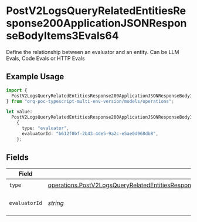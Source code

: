 # PostV2LogsQueryRelatedEntitiesResponse200ApplicationJSONResponseBodyItems3Evals64

Define the relationship between an evaluator and an entity. Can be LLM Evals, Code Evals or HTTP Evals

## Example Usage

```typescript
import {
  PostV2LogsQueryRelatedEntitiesResponse200ApplicationJSONResponseBodyItems3Evals64,
} from "orq-poc-typescript-multi-env-version/models/operations";

let value:
  PostV2LogsQueryRelatedEntitiesResponse200ApplicationJSONResponseBodyItems3Evals64 =
    {
      type: "evaluator",
      evaluatorId: "b612f0bf-2b43-4de5-9a2c-e5ae0d968db8",
    };
```

## Fields

| Field                                                                                                                                                                                                                | Type                                                                                                                                                                                                                 | Required                                                                                                                                                                                                             | Description                                                                                                                                                                                                          |
| -------------------------------------------------------------------------------------------------------------------------------------------------------------------------------------------------------------------- | -------------------------------------------------------------------------------------------------------------------------------------------------------------------------------------------------------------------- | -------------------------------------------------------------------------------------------------------------------------------------------------------------------------------------------------------------------- | -------------------------------------------------------------------------------------------------------------------------------------------------------------------------------------------------------------------- |
| `type`                                                                                                                                                                                                               | [operations.PostV2LogsQueryRelatedEntitiesResponse200ApplicationJSONResponseBodyItems3Evals64Type](../../models/operations/postv2logsqueryrelatedentitiesresponse200applicationjsonresponsebodyitems3evals64type.md) | :heavy_check_mark:                                                                                                                                                                                                   | N/A                                                                                                                                                                                                                  |
| `evaluatorId`                                                                                                                                                                                                        | *string*                                                                                                                                                                                                             | :heavy_check_mark:                                                                                                                                                                                                   | The id of the resource                                                                                                                                                                                               |